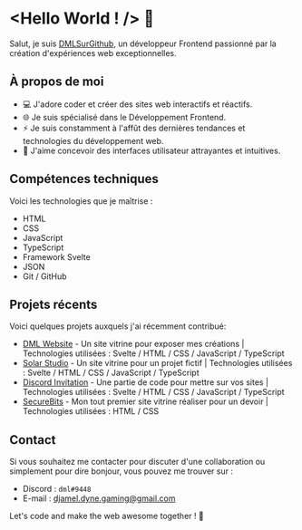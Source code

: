 # <Hello World ! /> 👋

Salut, je suis [DMLSurGithub](https://dml-portfolio.me/), un développeur Frontend passionné par la création d'expériences web exceptionnelles.

## À propos de moi

- 💻 J'adore coder et créer des sites web interactifs et réactifs.
- 🌐 Je suis spécialisé dans le Développement Frontend.
- ⚡️ Je suis constamment à l'affût des dernières tendances et technologies du développement web.
- 🎨 J'aime concevoir des interfaces utilisateur attrayantes et intuitives.

## Compétences techniques

Voici les technologies que je maîtrise :

- HTML
- CSS
- JavaScript
- TypeScript
- Framework Svelte
- JSON
- Git / GitHub

## Projets récents

Voici quelques projets auxquels j'ai récemment contribué:

- [DML Website](https://github.com/DMLSurGithub/DML-Website) - Un site vitrine pour exposer mes créations | Technologies utilisées : Svelte / HTML / CSS / JavaScript / TypeScript
- [Solar Studio](https://github.com/DMLSurGithub/Solar-Studio) - Un site vitrine pour un projet fictif | Technologies utilisées : Svelte / HTML / CSS / JavaScript / TypeScript
- [Discord Invitation](https://github.com/DMLSurGithub/Discord-Invitation) - Une partie de code pour mettre sur vos sites | Technologies utilisées : Svelte / HTML / CSS / JavaScript / TypeScript
- [SecureBits](https://github.com/DMLSurGithub/SecureBits) - Mon tout premier site vitrine réaliser pour un devoir | Technologies utilisées : HTML / CSS

## Contact

Si vous souhaitez me contacter pour discuter d'une collaboration ou simplement pour dire bonjour, vous pouvez me trouver sur :
- Discord : ``dml#9448``
- E-mail : djamel.dyne.gaming@gmail.com

Let's code and make the web awesome together ! 🚀
